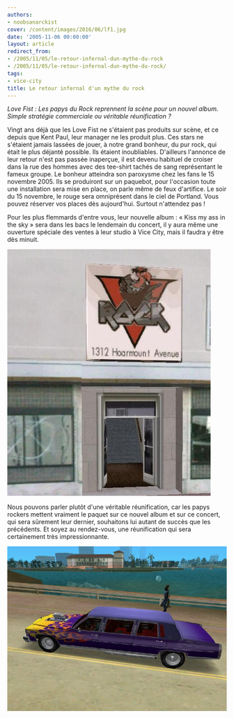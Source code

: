 ```yaml
---
authors:
- noobsanarckist
cover: /content/images/2016/06/lf1.jpg
date: '2005-11-06 00:00:00'
layout: article
redirect_from:
- /2005/11/05/le-retour-infernal-dun-mythe-du-rock
- /2005/11/05/le-retour-infernal-dun-mythe-du-rock/
tags:
- vice-city
title: Le retour infernal d'un mythe du rock
---
```



_Love Fist : Les papys du Rock reprennent la scène pour un nouvel album. Simple stratégie commerciale ou véritable réunification ?_

Vingt ans déjà que les Love Fist ne s'étaient pas produits sur scène, et ce depuis que Kent Paul, leur manager ne les produit plus. Ces stars ne s'étaient jamais lassées de jouer, à notre grand bonheur, du pur rock, qui était le plus déjanté possible. Ils étaient inoubliables. D'ailleurs l'annonce de leur retour n'est pas passée inaperçue, il est devenu habituel de croiser dans la rue des hommes avec des tee-shirt tachés de sang représentant le fameux groupe. Le bonheur atteindra son paroxysme chez les fans le 15 novembre 2005. Ils se produiront sur un paquebot, pour l'occasion toute une installation sera mise en place, on parle même de feux d'artifice. Le soir du 15 novembre, le rouge sera omniprésent dans le ciel de Portland. Vous pouvez réserver vos places dès aujourd'hui. Surtout n'attendez pas !

Pour les plus flemmards d'entre vous, leur nouvelle album : « Kiss my ass in the sky » sera dans les bacs le lendemain du concert, il y aura même une ouverture spéciale des ventes à leur studio à Vice City, mais il faudra y être dès minuit.

![](/content/images/2005/01/lf2.jpg)

Nous pouvons parler plutôt d'une véritable réunification, car les papys rockers mettent vraiment le paquet sur ce nouvel album et sur ce concert, qui sera sûrement leur dernier, souhaitons lui autant de succès que les précédents. Et soyez au rendez-vous, une réunification qui sera certainement très impressionnante.

![](/content/images/2005/01/lf.jpg)